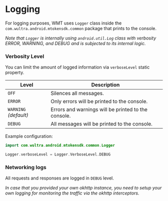 # Logging

For logging purposes, WMT uses `Logger` class inside the `com.wultra.android.mtokensdk.common` package that prints to the console. 

_Note that `Logger` is internally using `android.util.Log` class with verbosity ERROR, WARNING, and DEBUG and is subjected to its internal logic._

### Verbosity Level

You can limit the amount of logged information via `verboseLevel` static         property.

| Level | Description |
| --- | --- |
| `OFF` | Silences all messages. |
| `ERROR` | Only errors will be printed to the console. |
| `WARNING` _(default)_ | Errors and warnings will be printed to the console. |
| `DEBUG` | All messages will be printed to the console. |

Example configuration:

```kotlin
import com.wultra.android.mtokensdk.common.Logger

Logger.verboseLevel = Logger.VerboseLevel.DEBUG
```

### Networking logs

All requests and responses are logged in `DEBUG` level. 

_In case that you provided your own okhttp instance, you need to setup your own logging for monitoring the traffic via the okhttp interceptors._